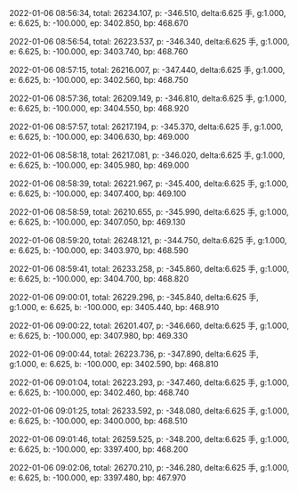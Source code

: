 2022-01-06 08:56:34, total: 26234.107, p: -346.510, delta:6.625 手, g:1.000, e: 6.625, b: -100.000, ep: 3402.850, bp: 468.670

2022-01-06 08:56:54, total: 26223.537, p: -346.340, delta:6.625 手, g:1.000, e: 6.625, b: -100.000, ep: 3403.740, bp: 468.760

2022-01-06 08:57:15, total: 26216.007, p: -347.440, delta:6.625 手, g:1.000, e: 6.625, b: -100.000, ep: 3402.560, bp: 468.750

2022-01-06 08:57:36, total: 26209.149, p: -346.810, delta:6.625 手, g:1.000, e: 6.625, b: -100.000, ep: 3404.550, bp: 468.920

2022-01-06 08:57:57, total: 26217.194, p: -345.370, delta:6.625 手, g:1.000, e: 6.625, b: -100.000, ep: 3406.630, bp: 469.000

2022-01-06 08:58:18, total: 26217.081, p: -346.020, delta:6.625 手, g:1.000, e: 6.625, b: -100.000, ep: 3405.980, bp: 469.000

2022-01-06 08:58:39, total: 26221.967, p: -345.400, delta:6.625 手, g:1.000, e: 6.625, b: -100.000, ep: 3407.400, bp: 469.100

2022-01-06 08:58:59, total: 26210.655, p: -345.990, delta:6.625 手, g:1.000, e: 6.625, b: -100.000, ep: 3407.050, bp: 469.130

2022-01-06 08:59:20, total: 26248.121, p: -344.750, delta:6.625 手, g:1.000, e: 6.625, b: -100.000, ep: 3403.970, bp: 468.590

2022-01-06 08:59:41, total: 26233.258, p: -345.860, delta:6.625 手, g:1.000, e: 6.625, b: -100.000, ep: 3404.700, bp: 468.820

2022-01-06 09:00:01, total: 26229.296, p: -345.840, delta:6.625 手, g:1.000, e: 6.625, b: -100.000, ep: 3405.440, bp: 468.910

2022-01-06 09:00:22, total: 26201.407, p: -346.660, delta:6.625 手, g:1.000, e: 6.625, b: -100.000, ep: 3407.980, bp: 469.330

2022-01-06 09:00:44, total: 26223.736, p: -347.890, delta:6.625 手, g:1.000, e: 6.625, b: -100.000, ep: 3402.590, bp: 468.810

2022-01-06 09:01:04, total: 26223.293, p: -347.460, delta:6.625 手, g:1.000, e: 6.625, b: -100.000, ep: 3402.460, bp: 468.740

2022-01-06 09:01:25, total: 26233.592, p: -348.080, delta:6.625 手, g:1.000, e: 6.625, b: -100.000, ep: 3400.000, bp: 468.510

2022-01-06 09:01:46, total: 26259.525, p: -348.200, delta:6.625 手, g:1.000, e: 6.625, b: -100.000, ep: 3397.400, bp: 468.200

2022-01-06 09:02:06, total: 26270.210, p: -346.280, delta:6.625 手, g:1.000, e: 6.625, b: -100.000, ep: 3397.480, bp: 467.970